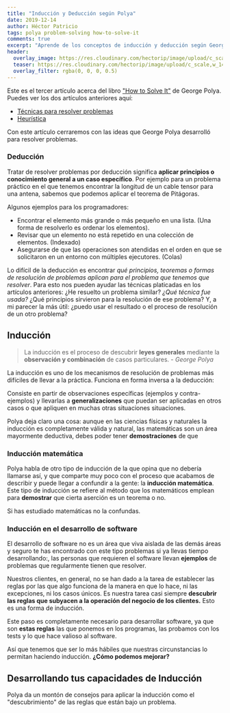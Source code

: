 ```yaml
---
title: "Inducción y Deducción según Polya"
date: 2019-12-14
author: Héctor Patricio
tags: polya problem-solving how-to-solve-it
comments: true
excerpt: "Aprende de los conceptos de inducción y deducción según George Polya los explica en How to Solve It"
header:
  overlay_image: https://res.cloudinary.com/hectorip/image/upload/c_scale,w_1400/v1575746191/verne-ho-0LAJfSNa-xQ-unsplash_prh7gv.jpg
  teaser: https://res.cloudinary.com/hectorip/image/upload/c_scale,w_1400/v1575746191/verne-ho-0LAJfSNa-xQ-unsplash_prh7gv.jpg
  overlay_filter: rgba(0, 0, 0, 0.5)
---
```


Este es el tercer artículo acerca del libro ["How to Solve It"](https://amzn.to/2P8HJA8) de George Polya. Puedes ver los dos artículos anteriores aquí:

- [Técnicas para resolver problemas](/2019/09/27/tecnicas-para-resolver-problemas.html)
- [Heurística](/2019/10/03/el-arte-de-resolver-problemas-la-heuristica.html)

Con este artículo cerraremos con las ideas que George Polya desarrolló para resolver problemas.

### Deducción

Tratar de resolver problemas por deducción significa **aplicar principios o
conocimiento general a un caso específico**. Por ejemplo para un problema
práctico en el que tenemos encontrar la longitud de un cable tensor para una
antena, sabemos que podemos aplicar el teorema de Pitágoras.

Algunos ejemplos para los programadores:

- Encontrar el elemento más grande o más pequeño en una lista. (Una forma de resolverlo es ordenar los elementos).
- Revisar que un elemento no está repetido en una colección de elementos. (Indexado)
- Asegurarse de que las operaciones son atendidas en el orden en que se solicitaron en un entorno con múltiples ejecutores. (Colas)

Lo difícil de la deducción es encontrar *qué principios, teoremas o formas
de resolución de problemas aplican para el problema que tenemos que resolver*. Para esto nos pueden ayudar las técnicas platicadas en los artículos anteriores: ¿He resuelto un problema similar? *¿Qué técnica fue usada?* ¿Qué principios sirvieron para la resolución de ese problema? Y, a mi parecer la más útil: ¿puedo usar el resultado o el proceso de resolución de un otro problema?

## Inducción

> La inducción es el proceso de descubrir **leyes generales** mediante la **observación y combinación** de casos particulares. - *George Polya*

La inducción es uno de los mecanismos de resolución de problemas más difíciles de llevar a la práctica. Funciona en forma inversa a la deducción:

Consiste en partir de observaciones específicas (ejemplos y contra-ejemplos) y llevarlas a **generalizaciones** que puedan ser aplicadas en otros casos o que apliquen en muchas otras situaciones situaciones.

Polya deja claro una cosa: aunque en las ciencias físicas y naturales la inducción es completamente válida y natural, las matemáticas son un área mayormente deductiva, debes poder tener **demostraciones** de que

### Inducción matemática

Polya habla de otro tipo de inducción de la que opina que no debería llamarse así, y que comparte muy poco con el proceso que acabamos de describir y puede llegar a confundir a la gente: la **inducción matemática**. Este tipo de inducción se refiere al método que los matemáticos emplean para **demostrar** que cierta aserción es un teorema o no.

Si has estudiado matemáticas no la confundas.

### Inducción en el desarrollo de software

El desarrollo de software no es un área que viva aislada de las demás áreas y seguro te has encontrado con este tipo problemas si ya llevas tiempo desarrollando:, las personas que requieren el software llevan **ejemplos** de  problemas que regularmente tienen que resolver.

Nuestros clientes, en general, no se han dado a la tarea de establecer las reglas por las que algo funciona de la manera en que lo hace, ni las excepciones, ni los casos únicos. Es nuestra tarea casi siempre **descubrir las reglas que subyacen a la operación del negocio de los clientes.** Esto es una forma de inducción.

Este paso es completamente necesario para desarrollar software, ya que son **estas reglas** las que ponemos en los programas, las probamos con los tests y lo que hace valioso al software.

Así que tenemos que ser lo más hábiles que nuestras circunstancias lo permitan haciendo inducción. **¿Cómo podemos mejorar?**

## Desarrollando tus capacidades de Inducción

Polya da un montón de consejos para aplicar la inducción como el "descubrimiento" de las reglas que están bajo un problema.
